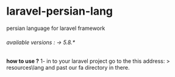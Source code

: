 # laravel-persian-lang
persian language for laravel framework
###### available versions : -> 5.8.*
**how to use ?**
1- in to your laravel project go to the this address: > resources\lang and past our fa directory in there.

